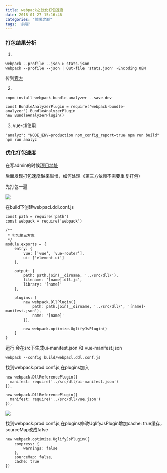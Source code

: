 ```yaml
---
title: webpack之优化打包速度
date: 2018-01-27 15:16:46
categories: "前端之巅"
tags: '前端'
---
```


### 打包结果分析

1.

~~~
webpack --profile --json > stats.json
webpack --profile --json | Out-file 'stats.json' -Encoding OEM
~~~

传到[官方](http://webpack.github.io/analyse/)

2.

~~~
cnpm install webpack-bundle-analyzer --save-dev

const BundleAnalyzerPlugin = require('webpack-bundle-analyzer').BundleAnalyzerPlugin
new BundleAnalyzerPlugin()
~~~

3. vue-cli使用

~~~
"analyz": "NODE_ENV=production npm_config_report=true npm run build"
npm run analyz
~~~

### 优化打包速度

在写admin的时候[项目地址](https://github.com/missxiaolin/vue-admin)

后面发现打包速度越来越慢，如何处理（第三方依赖不需要重复打包）

先打包一遍

<img src="http://oni42o7kl.bkt.clouddn.com/vue-build1.jpg">

在build下创建webpacl.ddl.conf.js
~~~
const path = require('path')
const webpack = require('webpack')

/**
 * 打包第三方库
 */
module.exports = {
    entry: {
        vue: ['vue', 'vue-router'],
        ui: ['element-ui']
    },

    output: {
        path: path.join(__dirname, '../src/dll/'),
        filename: '[name].dll.js',
        library: '[name]'
    },

    plugins: [
        new webpack.DllPlugin({
            path: path.join(__dirname, '../src/dll/', '[name]-manifest.json'),
            name: '[name]'
        }),

        new webpack.optimize.UglifyJsPlugin()
    ]
}
~~~

运行 会在src下生成ui-manifest.json 和 vue-manifest.json

~~~
webpack --config build/webpacl.ddl.conf.js
~~~

找到webpack.prod.conf.js,在plugins加入

~~~
new webpack.DllReferencePlugin({
  manifest: require('../src/dll/ui-manifest.json')
}),

new webpack.DllReferencePlugin({
  manifest: require('../src/dll/vue.json')
}),
~~~

<img src="http://oni42o7kl.bkt.clouddn.com/vue-build2.jpg">

找到webpack.prod.conf.js,在plugins修改UglifyJsPlugin增加cache: true缓存，sourceMap改成false

~~~
new webpack.optimize.UglifyJsPlugin({
	compress: {
		warnings: false
	},
	sourceMap: false,
	cache: true
})
~~~













